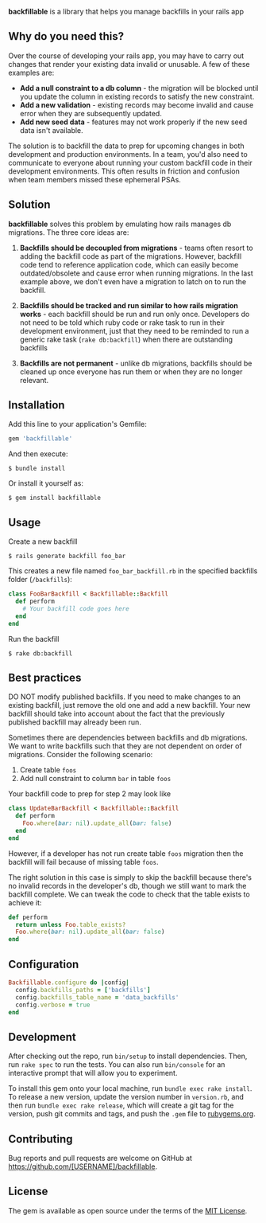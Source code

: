 **backfillable** is a library that helps you manage backfills in your rails app

## Why do you need this?

Over the course of developing your rails app, you may have to carry out changes that render your existing data invalid or unusable. A few of these examples are:

- **Add a null constraint to a db column** - the migration will be blocked until you update the column in existing records to satisfy the new constraint.
- **Add a new validation** - existing records may become invalid and cause error when they are subsequently updated.
- **Add new seed data** - features may not work properly if the new seed data isn't available.

The solution is to backfill the data to prep for upcoming changes in both development and production environments. In a team, you'd also need to communicate to everyone about running your custom backfill code in their development environments. This often results in friction and confusion when team members missed these ephemeral PSAs.

## Solution

**backfillable** solves this problem by emulating how rails manages db migrations. The three core ideas are:

1. **Backfills should be decoupled from migrations** - teams often resort to adding the backfill code as part of the migrations. However, backfill code tend to reference application code, which can easily become outdated/obsolete and cause error when running migrations. In the last example above, we don't even have a migration to latch on to run the backfill.

2. **Backfills should be tracked and run similar to how rails migration works** - each backfill should be run and run only once. Developers do not need to be told which ruby code or rake task to run in their development environment, just that they need to be reminded to run a generic rake task (`rake db:backfill`) when there are outstanding backfills

3. **Backfills are not permanent** - unlike db migrations, backfills should be cleaned up once everyone has run them or when they are no longer relevant.


## Installation

Add this line to your application's Gemfile:

```ruby
gem 'backfillable'
```

And then execute:

    $ bundle install

Or install it yourself as:

    $ gem install backfillable

## Usage

Create a new backfill

    $ rails generate backfill foo_bar

This creates a new file named `foo_bar_backfill.rb` in the specified backfills folder (`/backfills`):

```ruby
class FooBarBackfill < Backfillable::Backfill
  def perform
    # Your backfill code goes here
  end
end
```

Run the backfill

    $ rake db:backfill

## Best practices

DO NOT modify published backfills. If you need to make changes to an existing backfill, just remove the old one and add a new backfill. Your new backfill should take into account about the fact that the previously published backfill may already been run.

Sometimes there are dependencies between backfills and db migrations. We want to write backfills such that they are not dependent on order of migrations. Consider the following scenario:

1. Create table `foos`
2. Add null constraint to column `bar` in table `foos`

Your backfill code to prep for step 2 may look like

```ruby
class UpdateBarBackfill < Backfillable::Backfill
  def perform
    Foo.where(bar: nil).update_all(bar: false)
  end
end
```

However, if a developer has not run create table `foos` migration then the backfill will fail because of missing table `foos`.

The right solution in this case is simply to skip the backfill because there's no invalid records in the developer's db, though we still want to mark the backfill complete. We can tweak the code to check that the table exists to achieve it:

```ruby
def perform
  return unless Foo.table_exists?
  Foo.where(bar: nil).update_all(bar: false)
end
```
## Configuration

```ruby
Backfillable.configure do |config|
  config.backfills_paths = ['backfills']
  config.backfills_table_name = 'data_backfills'
  config.verbose = true
end
```

## Development

After checking out the repo, run `bin/setup` to install dependencies. Then, run `rake spec` to run the tests. You can also run `bin/console` for an interactive prompt that will allow you to experiment.

To install this gem onto your local machine, run `bundle exec rake install`. To release a new version, update the version number in `version.rb`, and then run `bundle exec rake release`, which will create a git tag for the version, push git commits and tags, and push the `.gem` file to [rubygems.org](https://rubygems.org).

## Contributing

Bug reports and pull requests are welcome on GitHub at https://github.com/[USERNAME]/backfillable.


## License

The gem is available as open source under the terms of the [MIT License](https://opensource.org/licenses/MIT).

